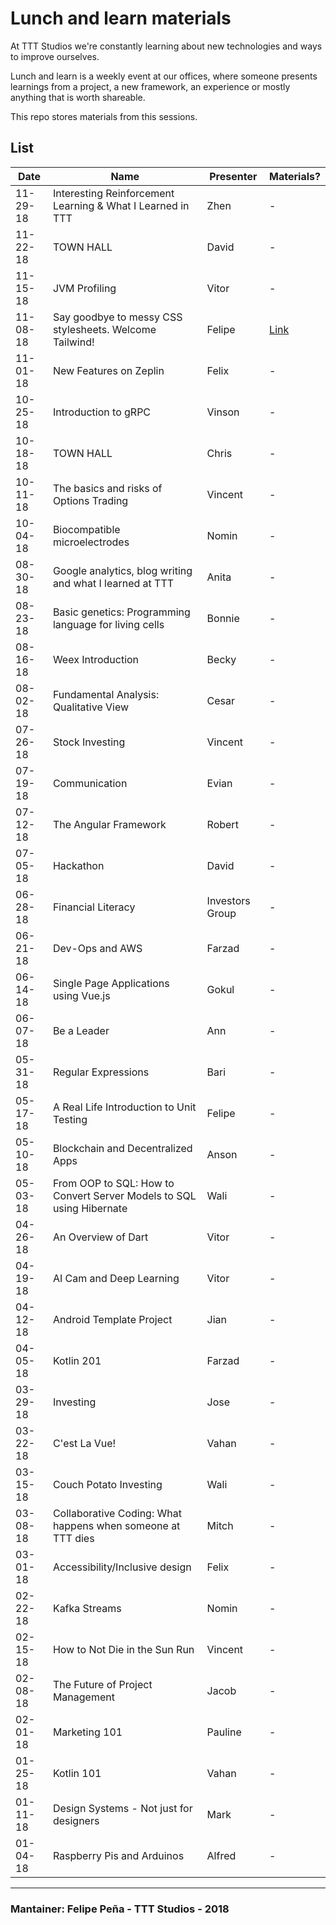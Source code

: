 # Lunch and learn materials

At TTT Studios we're constantly learning about new technologies and ways to improve ourselves.

Lunch and learn is a weekly event at our offices, where someone presents learnings from a project, a new framework, an experience or mostly anything that is worth shareable. 

This repo stores materials from this sessions. 

## List

| Date | Name | Presenter | Materials? |
| --- | --- | --- | --- |
| 11-29-18 | Interesting Reinforcement Learning & What I Learned in TTT  | Zhen | - |
| 11-22-18 | TOWN HALL  | David | - |
| 11-15-18 | JVM Profiling | Vitor | - |
| 11-08-18 | Say goodbye to messy CSS stylesheets. Welcome Tailwind! | Felipe | [Link](https://github.com/Twotalltotems/lunch-and-learn/tree/master/181108_tailwind) |
| 11-01-18 | New Features on Zeplin | Felix | - |
| 10-25-18 | Introduction to gRPC | Vinson | - |
| 10-18-18 | TOWN HALL | Chris | - |
| 10-11-18 | The basics and risks of Options Trading | Vincent | - |
| 10-04-18 | Biocompatible microelectrodes | Nomin | - |
| 08-30-18 | Google analytics, blog writing and what I learned at TTT | Anita | - |
| 08-23-18 | Basic genetics: Programming language for living cells | Bonnie | - |
| 08-16-18 | Weex Introduction | Becky | - |
| 08-02-18 | Fundamental Analysis: Qualitative View | Cesar | - |
| 07-26-18 | Stock Investing | Vincent | - |
| 07-19-18 | Communication | Evian | - |
| 07-12-18 | The Angular Framework | Robert | - |
| 07-05-18 | Hackathon | David | - |
| 06-28-18 | Financial Literacy | Investors Group | - |
| 06-21-18 | Dev-Ops and AWS | Farzad | - |
| 06-14-18 | Single Page Applications using Vue.js | Gokul | - |
| 06-07-18 | Be a Leader | Ann | - |
| 05-31-18 | Regular Expressions | Bari | - |
| 05-17-18 | A Real Life Introduction to Unit Testing | Felipe | - |
| 05-10-18 | Blockchain and Decentralized Apps | Anson | - |
| 05-03-18 | From OOP to SQL: How to Convert Server Models to SQL using Hibernate | Wali | - |
| 04-26-18 | An Overview of Dart | Vitor | - |
| 04-19-18 | AI Cam and Deep Learning | Vitor | - |
| 04-12-18 | Android Template Project | Jian | - |
| 04-05-18 | Kotlin 201 | Farzad | - |
| 03-29-18 | Investing | Jose | - |
| 03-22-18 | C'est La Vue! | Vahan | - |
| 03-15-18 | Couch Potato Investing | Wali | - |
| 03-08-18 | Collaborative Coding: What happens when someone at TTT dies | Mitch | - |
| 03-01-18 | Accessibility/Inclusive design | Felix | - |
| 02-22-18 | Kafka Streams | Nomin | - |
| 02-15-18 | How to Not Die in the Sun Run  | Vincent | - |
| 02-08-18 | The Future of Project Management | Jacob | - |
| 02-01-18 | Marketing 101 | Pauline | - |
| 01-25-18 | Kotlin 101 | Vahan | - |
| 01-11-18 | Design Systems - Not just for designers | Mark | - |
| 01-04-18 | Raspberry Pis and Arduinos | Alfred | - |


---

### Mantainer: Felipe Peña - TTT Studios - 2018

